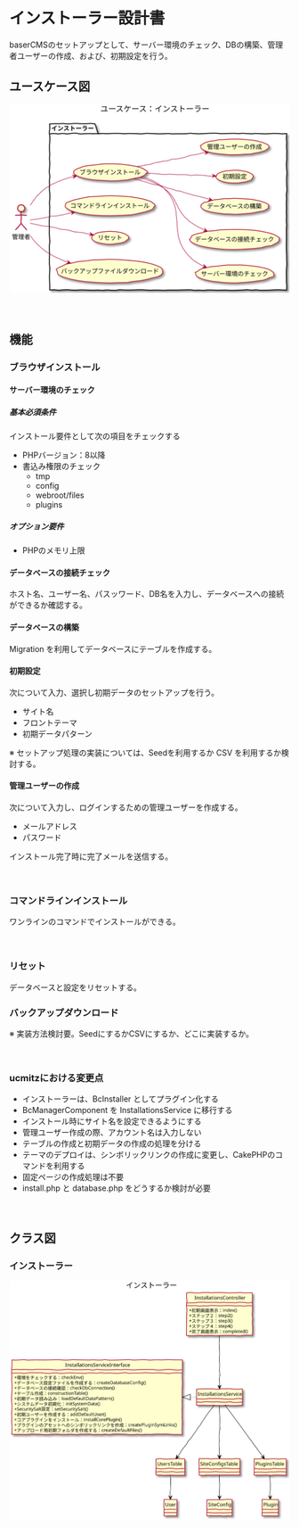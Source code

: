 # インストーラー設計書

baserCMSのセットアップとして、サーバー環境のチェック、DBの構築、管理者ユーザーの作成、および、初期設定を行う。

## ユースケース図

![ユースケース図：固定ページ管理](../../svg/use_case/installer.svg)

　
## 機能
### ブラウザインストール
#### サーバー環境のチェック
##### 基本必須条件
インストール要件として次の項目をチェックする
- PHPバージョン：8以降
- 書込み権限のチェック
  - tmp
  - config
  - webroot/files
  - plugins

##### オプション要件
- PHPのメモリ上限

#### データベースの接続チェック
ホスト名、ユーザー名、パスッワード、DB名を入力し、データベースへの接続ができるか確認する。

#### データベースの構築
Migration を利用してデータベースにテーブルを作成する。

#### 初期設定
次について入力、選択し初期データのセットアップを行う。
- サイト名
- フロントテーマ
- 初期データパターン

※ セットアップ処理の実装については、Seedを利用するか CSV を利用するか検討する。

#### 管理ユーザーの作成
次について入力し、ログインするための管理ユーザーを作成する。
- メールアドレス
- パスワード

インストール完了時に完了メールを送信する。

　
### コマンドラインインストール
ワンラインのコマンドでインストールができる。

　
### リセット
データベースと設定をリセットする。

### バックアップダウンロード
※ 実装方法検討要。SeedにするかCSVにするか、どこに実装するか。

　
### ucmitzにおける変更点
- インストーラーは、BcInstaller としてプラグイン化する
- BcManagerComponent を InstallationsService に移行する
- インストール時にサイト名を設定できるようにする
- 管理ユーザー作成の際、アカウント名は入力しない
- テーブルの作成と初期データの作成の処理を分ける
- テーマのデプロイは、シンボリックリンクの作成に変更し、CakePHPのコマンドを利用する
- 固定ページの作成処理は不要
- install.php と database.php をどうするか検討が必要

　
## クラス図
### インストーラー
![クラス図：インストーラー](../../svg/class/installer.svg)
　
